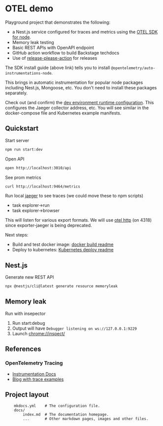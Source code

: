 # OTEL demo

Playground project that demonstrates the following:

- a Nest.js service configured for traces and metrics using the [OTEL SDK for node](https://www.npmjs.com/package/@opentelemetry/sdk-node).
- Memory leak testing
- Basic REST APIs with OpenAPI endpoint
- GitHub action workflow to build Backstage techdocs
- Use of [release-please-action](https://github.com/google-github-actions/release-please-action]) for releases

The SDK install guide (above link) tells you to install `@opentelemetry/auto-instrumentations-node`.

This brings in automatic instrumentation for popular node packages including Nest.js, Mongoose, etc. You don't need to install these packages separately.

Check out (and confirm) the [dev environment runtime configuration](./.env). This configures the Jaeger collector address, etc. You will see similar in the docker-compose file and Kubernetes example manifests.

## Quickstart

Start server

```bash
npm run start:dev
```

Open API

```bash
open http://localhost:3010/api
```

See prom metrics

```bash
curl http://localhost:9464/metrics
```

Run local [jaeger](https://www.jaegertracing.io/docs/1.47/getting-started/) to see traces (we could move these to npm scripts)

- task explorer->run
- task explorer->browser

This will listen for various export formats. We will use [otel http](https://www.npmjs.com/package/@opentelemetry/exporter-trace-otlp-http) (on 4318) since exporter-jaeger is being deprecated.

Next steps:

- Build and test docker image: [docker build readme](./docker/README.md)
- Deploy to kubernetes: [Kubernetes deploy readme](./kubernetes/otel-hello/README.md)

## Nest.js

Generate new REST API

```bash
npx @nestjs/cli@latest generate resource memoryleak
```

## Memory leak

Run with insepector

1. Run start:debug
1. Output will have `Debugger listening on ws://127.0.0.1:9229`
1. Launch [chrome://inspect/](chrome://inspect/)

## References

### OpenTelemetry Tracing

- [Instrumentation Docs](https://opentelemetry.io/docs/instrumentation/js/instrumentation/)
- [Blog with trace examples](https://uptrace.dev/opentelemetry/js-tracing.html#quickstart)

## Project layout

```text
    mkdocs.yml    # The configuration file.
    docs/
        index.md  # The documentation homepage.
        ...       # Other markdown pages, images and other files.
```
